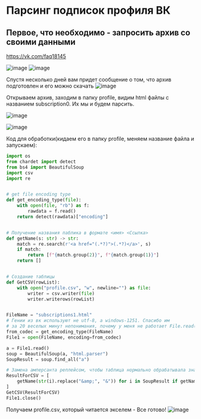 # Парсинг подписок профиля ВК

## Первое, что необходимо - запросить архив со своими данными

https://vk.com/faq18145

![image](https://github.com/user-attachments/assets/698a2dc0-c3dc-42d8-bbfa-4e8cf685d2fc)
![image](https://github.com/user-attachments/assets/282b4d7b-6986-4b1f-8d4c-a6e222fe4a64)


Спустя несколько дней вам придет сообщение о том, что архив подготовлен и его можно скачать
![image](https://github.com/user-attachments/assets/82bdf53f-cd86-4099-a369-f339939f9609)


Открываем архив, заходим в папку profile, видим html файлы с названием subscription0. Их мы и будем парсить.

![image](https://github.com/user-attachments/assets/544b62ba-b6ca-4c53-a1c4-2ba521dfe231)

![image](https://github.com/user-attachments/assets/985ba51d-0abd-4d5e-8c1a-5e788d2fd42f)


Код для обработки(кидаем его в папку profile, меняем название файла и запускаем):

```python
import os
from chardet import detect
from bs4 import BeautifulSoup
import csv
import re


# get file encoding type
def get_encoding_type(file):
    with open(file, "rb") as f:
        rawdata = f.read()
    return detect(rawdata)["encoding"]


# Получение названия паблика в формате <имя> <Ссылка>
def getName(s: str) -> str:
    match = re.search(r'<a href="(.*?)">(.*?)</a>', s)
    if match:
        return [f"{match.group(2)}", f"{match.group(1)}"]
    return []


# Создание таблицы
def GetCSV(rowList):
    with open("profile.csv", "w", newline="") as file:
        writer = csv.writer(file)
        writer.writerows(rowList)


FileName = "subscriptions1.html"
# Гении из вк используют не utf-8, а windows-1251. Спасибо им
# за 20 веселых минут непонимания, почему у меня не работает File.read()
from_codec = get_encoding_type(FileName)
File1 = open(FileName, encoding=from_codec)

a = File1.read()
soup = BeautifulSoup(a, "html.parser")
SoupResult = soup.find_all("a")

# Замена амперсанта реплейсом, чтобы таблица нормально обрабатывала значение
ResultForCSV = [
    getName(str(i).replace("&amp;", "&")) for i in SoupResult if getName(str(i))
]
GetCSV(ResultForCSV)
File1.close()

```

Получаем profile.csv, который читается экселем - Все готово!
![image](https://github.com/user-attachments/assets/b0dd57b7-f1d1-49ce-98e2-8cad966f69f6)
